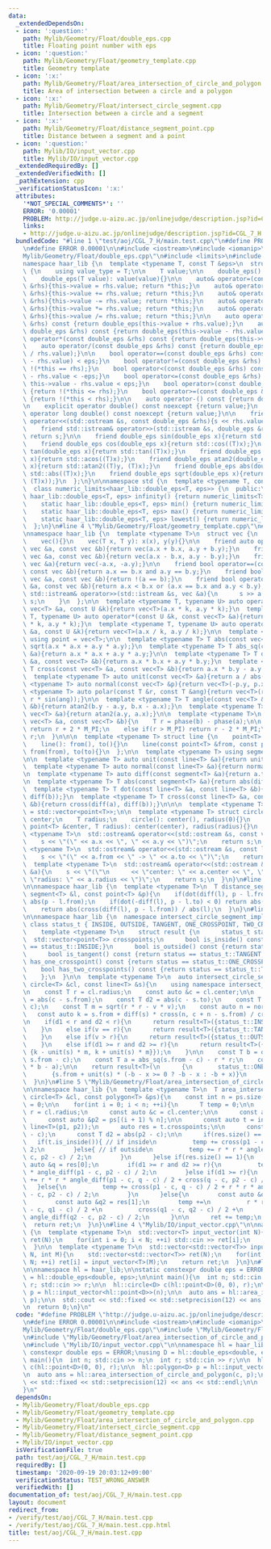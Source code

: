 ```yaml
---
data:
  _extendedDependsOn:
  - icon: ':question:'
    path: Mylib/Geometry/Float/double_eps.cpp
    title: Floating point number with eps
  - icon: ':question:'
    path: Mylib/Geometry/Float/geometry_template.cpp
    title: Geometry template
  - icon: ':x:'
    path: Mylib/Geometry/Float/area_intersection_of_circle_and_polygon.cpp
    title: Area of intersection between a circle and a polygon
  - icon: ':x:'
    path: Mylib/Geometry/Float/intersect_circle_segment.cpp
    title: Intersection between a circle and a segment
  - icon: ':x:'
    path: Mylib/Geometry/Float/distance_segment_point.cpp
    title: Distance between a segment and a point
  - icon: ':question:'
    path: Mylib/IO/input_vector.cpp
    title: Mylib/IO/input_vector.cpp
  _extendedRequiredBy: []
  _extendedVerifiedWith: []
  _pathExtension: cpp
  _verificationStatusIcon: ':x:'
  attributes:
    '*NOT_SPECIAL_COMMENTS*': ''
    ERROR: '0.00001'
    PROBLEM: http://judge.u-aizu.ac.jp/onlinejudge/description.jsp?id=CGL_7_H
    links:
    - http://judge.u-aizu.ac.jp/onlinejudge/description.jsp?id=CGL_7_H
  bundledCode: "#line 1 \"test/aoj/CGL_7_H/main.test.cpp\"\n#define PROBLEM \"http://judge.u-aizu.ac.jp/onlinejudge/description.jsp?id=CGL_7_H\"\
    \n#define ERROR 0.00001\n\n#include <iostream>\n#include <iomanip>\n#line 3 \"\
    Mylib/Geometry/Float/double_eps.cpp\"\n#include <limits>\n#include <cmath>\n\n\
    namespace haar_lib {\n  template <typename T, const T &eps>\n  struct double_eps\
    \ {\n    using value_type = T;\n\n    T value;\n\n    double_eps(): value(0){}\n\
    \    double_eps(T value): value(value){}\n\n    auto& operator=(const double_eps\
    \ &rhs){this->value = rhs.value; return *this;}\n    auto& operator+=(const double_eps\
    \ &rhs){this->value += rhs.value; return *this;}\n    auto& operator-=(const double_eps\
    \ &rhs){this->value -= rhs.value; return *this;}\n    auto& operator*=(const double_eps\
    \ &rhs){this->value *= rhs.value; return *this;}\n    auto& operator/=(const double_eps\
    \ &rhs){this->value /= rhs.value; return *this;}\n\n    auto operator+(const double_eps\
    \ &rhs) const {return double_eps(this->value + rhs.value);}\n    auto operator-(const\
    \ double_eps &rhs) const {return double_eps(this->value - rhs.value);}\n    auto\
    \ operator*(const double_eps &rhs) const {return double_eps(this->value * rhs.value);}\n\
    \    auto operator/(const double_eps &rhs) const {return double_eps(this->value\
    \ / rhs.value);}\n\n    bool operator==(const double_eps &rhs) const {return std::abs(this->value\
    \ - rhs.value) < eps;}\n    bool operator!=(const double_eps &rhs) const {return\
    \ !(*this == rhs);}\n    bool operator<(const double_eps &rhs) const {return this->value\
    \ - rhs.value < -eps;}\n    bool operator<=(const double_eps &rhs) const {return\
    \ this->value - rhs.value < eps;}\n    bool operator>(const double_eps &rhs) const\
    \ {return !(*this <= rhs);}\n    bool operator>=(const double_eps &rhs) const\
    \ {return !(*this < rhs);}\n\n    auto operator-() const {return double_eps(-(this->value));}\n\
    \n    explicit operator double() const noexcept {return value;}\n    explicit\
    \ operator long double() const noexcept {return value;}\n\n    friend std::ostream&\
    \ operator<<(std::ostream &s, const double_eps &rhs){s << rhs.value; return s;}\n\
    \    friend std::istream& operator>>(std::istream &s, double_eps &rhs){s >> rhs.value;\
    \ return s;}\n\n    friend double_eps sin(double_eps x){return std::sin((T)x);}\n\
    \    friend double_eps cos(double_eps x){return std::cos((T)x);}\n    friend double_eps\
    \ tan(double_eps x){return std::tan((T)x);}\n    friend double_eps acos(double_eps\
    \ x){return std::acos((T)x);}\n    friend double_eps atan2(double_eps y, double_eps\
    \ x){return std::atan2((T)y, (T)x);}\n    friend double_eps abs(double_eps x){return\
    \ std::abs((T)x);}\n    friend double_eps sqrt(double_eps x){return std::sqrt(std::max<T>(0,\
    \ (T)x));}\n  };\n}\n\nnamespace std {\n  template <typename T, const T &eps>\n\
    \  class numeric_limits<haar_lib::double_eps<T, eps>> {\n  public:\n    static\
    \ haar_lib::double_eps<T, eps> infinity() {return numeric_limits<T>::infinity();}\n\
    \    static haar_lib::double_eps<T, eps> min() {return numeric_limits<T>::min();}\n\
    \    static haar_lib::double_eps<T, eps> max() {return numeric_limits<T>::max();}\n\
    \    static haar_lib::double_eps<T, eps> lowest() {return numeric_limits<T>::lowest();}\n\
    \  };\n}\n#line 4 \"Mylib/Geometry/Float/geometry_template.cpp\"\n#include <vector>\n\
    \nnamespace haar_lib {\n  template <typename T>\n  struct vec {\n    T x, y;\n\
    \    vec(){}\n    vec(T x, T y): x(x), y(y){}\n\n    friend auto operator+(const\
    \ vec &a, const vec &b){return vec(a.x + b.x, a.y + b.y);}\n    friend auto operator-(const\
    \ vec &a, const vec &b){return vec(a.x - b.x, a.y - b.y);}\n    friend auto operator-(const\
    \ vec &a){return vec(-a.x, -a.y);}\n\n    friend bool operator==(const vec &a,\
    \ const vec &b){return a.x == b.x and a.y == b.y;}\n    friend bool operator!=(const\
    \ vec &a, const vec &b){return !(a == b);}\n    friend bool operator<(const vec\
    \ &a, const vec &b){return a.x < b.x or (a.x == b.x and a.y < b.y);}\n\n    friend\
    \ std::istream& operator>>(std::istream &s, vec &a){\n      s >> a.x >> a.y; return\
    \ s;\n    }\n  };\n\n  template <typename T, typename U> auto operator*(const\
    \ vec<T> &a, const U &k){return vec<T>(a.x * k, a.y * k);}\n  template <typename\
    \ T, typename U> auto operator*(const U &k, const vec<T> &a){return vec<T>(a.x\
    \ * k, a.y * k);}\n  template <typename T, typename U> auto operator/(const vec<T>\
    \ &a, const U &k){return vec<T>(a.x / k, a.y / k);}\n\n  template <typename T>\
    \ using point = vec<T>;\n\n  template <typename T> T abs(const vec<T> &a){return\
    \ sqrt(a.x * a.x + a.y * a.y);}\n  template <typename T> T abs_sq(const vec<T>\
    \ &a){return a.x * a.x + a.y * a.y;}\n\n  template <typename T> T dot(const vec<T>\
    \ &a, const vec<T> &b){return a.x * b.x + a.y * b.y;}\n  template <typename T>\
    \ T cross(const vec<T> &a, const vec<T> &b){return a.x * b.y - a.y * b.x;}\n\n\
    \  template <typename T> auto unit(const vec<T> &a){return a / abs(a);}\n  template\
    \ <typename T> auto normal(const vec<T> &p){return vec<T>(-p.y, p.x);}\n\n  template\
    \ <typename T> auto polar(const T &r, const T &ang){return vec<T>(r * cos(ang),\
    \ r * sin(ang));}\n\n  template <typename T> T angle(const vec<T> &a, const vec<T>\
    \ &b){return atan2(b.y - a.y, b.x - a.x);}\n  template <typename T> T phase(const\
    \ vec<T> &a){return atan2(a.y, a.x);}\n\n  template <typename T>\n  T angle_diff(const\
    \ vec<T> &a, const vec<T> &b){\n    T r = phase(b) - phase(a);\n\n    if(r < -M_PI)\
    \ return r + 2 * M_PI;\n    else if(r > M_PI) return r - 2 * M_PI;\n    return\
    \ r;\n  }\n\n\n  template <typename T> struct line {\n    point<T> from, to;\n\
    \    line(): from(), to(){}\n    line(const point<T> &from, const point<T> &to):\
    \ from(from), to(to){}\n  };\n\n  template <typename T> using segment = line<T>;\n\
    \n\n  template <typename T> auto unit(const line<T> &a){return unit(a.to - a.from);}\n\
    \  template <typename T> auto normal(const line<T> &a){return normal(a.to - a.from);}\n\
    \n  template <typename T> auto diff(const segment<T> &a){return a.to - a.from;}\n\
    \n  template <typename T> T abs(const segment<T> &a){return abs(diff(a));}\n\n\
    \  template <typename T> T dot(const line<T> &a, const line<T> &b){return dot(diff(a),\
    \ diff(b));}\n  template <typename T> T cross(const line<T> &a, const line<T>\
    \ &b){return cross(diff(a), diff(b));}\n\n\n  template <typename T> using polygon\
    \ = std::vector<point<T>>;\n\n  template <typename T> struct circle {\n    point<T>\
    \ center;\n    T radius;\n    circle(): center(), radius(0){}\n    circle(const\
    \ point<T> &center, T radius): center(center), radius(radius){}\n  };\n\n  template\
    \ <typename T>\n  std::ostream& operator<<(std::ostream &s, const vec<T> &a){\n\
    \    s << \"(\" << a.x << \", \" << a.y << \")\";\n    return s;\n  }\n\n  template\
    \ <typename T>\n  std::ostream& operator<<(std::ostream &s, const line<T> &a){\n\
    \    s << \"(\" << a.from << \" -> \" << a.to << \")\";\n    return s;\n  }\n\n\
    \  template <typename T>\n  std::ostream& operator<<(std::ostream &s, const circle<T>\
    \ &a){\n    s << \"(\"\n      << \"center: \" << a.center << \", \"\n      <<\
    \ \"radius: \" << a.radius << \")\";\n    return s;\n  }\n}\n#line 3 \"Mylib/Geometry/Float/distance_segment_point.cpp\"\
    \n\nnamespace haar_lib {\n  template <typename T>\n  T distance_segment_point(const\
    \ segment<T> &l, const point<T> &p){\n    if(dot(diff(l), p - l.from) < 0) return\
    \ abs(p - l.from);\n    if(dot(-diff(l), p - l.to) < 0) return abs(p - l.to);\n\
    \    return abs(cross(diff(l), p - l.from)) / abs(l);\n  }\n}\n#line 5 \"Mylib/Geometry/Float/intersect_circle_segment.cpp\"\
    \n\nnamespace haar_lib {\n  namespace intersect_circle_segment_impl {\n    enum\
    \ class status_t { INSIDE, OUTSIDE, TANGENT, ONE_CROSSPOINT, TWO_CROSSPOINTS };\n\
    \    template <typename T>\n    struct result {\n      status_t status;\n    \
    \  std::vector<point<T>> crosspoints;\n      bool is_inside() const {return status\
    \ == status_t::INSIDE;}\n      bool is_outside() const {return status == status_t::OUTSIDE;}\n\
    \      bool is_tangent() const {return status == status_t::TANGENT;}\n      bool\
    \ has_one_crosspoint() const {return status == status_t::ONE_CROSSPOINT;}\n  \
    \    bool has_two_crosspoints() const {return status == status_t::TWO_CROSSPOINTS;}\n\
    \    };\n  }\n\n  template <typename T>\n  auto intersect_circle_segment(const\
    \ circle<T> &cl, const line<T> &s){\n    using namespace intersect_circle_segment_impl;\n\
    \n    const T r = cl.radius;\n    const auto &c = cl.center;\n\n    const T d1\
    \ = abs(c - s.from);\n    const T d2 = abs(c - s.to);\n    const T v = distance_segment_point(s,\
    \ c);\n    const T m = sqrt(r * r - v * v);\n    const auto n = normal(s);\n \
    \   const auto k = s.from + diff(s) * cross(n, c + n - s.from) / cross(n, diff(s));\n\
    \n    if(d1 < r and d2 < r){\n      return result<T>({status_t::INSIDE, {}});\n\
    \    }\n    else if(v == r){\n      return result<T>({status_t::TANGENT, {k}});\n\
    \    }\n    else if(v > r){\n      return result<T>({status_t::OUTSIDE, {}});\n\
    \    }\n    else if(d1 >= r and d2 >= r){\n      return result<T>({status_t::TWO_CROSSPOINTS,\
    \ {k - unit(s) * m, k + unit(s) * m}});\n    }\n\n    const T b = dot(unit(s),\
    \ s.from - c);\n    const T a = abs_sq(s.from - c) - r * r;\n    const T x = sqrt(b\
    \ * b - a);\n\n    return result<T>(\n      {\n       status_t::ONE_CROSSPOINT,\n\
    \       {s.from + unit(s) * (-b - x >= 0 ? -b - x : -b + x)}\n      }\n    );\n\
    \  }\n}\n#line 5 \"Mylib/Geometry/Float/area_intersection_of_circle_and_polygon.cpp\"\
    \n\nnamespace haar_lib {\n  template <typename T>\n  T area_intersection_of_circle_and_polygon(const\
    \ circle<T> &cl, const polygon<T> &ps){\n    const int n = ps.size();\n    T ret\
    \ = 0;\n\n    for(int i = 0; i < n; ++i){\n      T temp = 0;\n\n      const T\
    \ r = cl.radius;\n      const auto &c = cl.center;\n\n      const auto &p1 = ps[i];\n\
    \      const auto &p2 = ps[(i + 1) % n];\n\n      const auto t = intersect_circle_segment(cl,\
    \ line<T>(p1, p2));\n      auto res = t.crosspoints;\n\n      const T d1 = abs(p1\
    \ - c);\n      const T d2 = abs(p2 - c);\n\n      if(res.size() == 0){\n     \
    \   if(t.is_inside()){ // if inside\n          temp += cross(p1 - c, p2 - c) /\
    \ 2;\n        }else{ // if outside\n          temp += r * r * angle_diff(p1 -\
    \ c, p2 - c) / 2;\n        }\n      }else if(res.size() == 1){\n        const\
    \ auto &q = res[0];\n        if(d1 >= r and d2 >= r){\n          temp += r * r\
    \ * angle_diff(p1 - c, p2 - c) / 2;\n        }else if(d1 >= r){\n          temp\
    \ += r * r * angle_diff(p1 - c, q - c) / 2 + cross(q - c, p2 - c) / 2;\n     \
    \   }else{\n          temp += cross(p1 - c, q - c) / 2 + r * r * angle_diff(q\
    \ - c, p2 - c) / 2;\n        }\n      }else{\n        const auto &q1 = res[0];\n\
    \        const auto &q2 = res[1];\n        temp +=\n          r * r * angle_diff(p1\
    \ - c, q1 - c) / 2 +\n          cross(q1 - c, q2 - c) / 2 +\n          r * r *\
    \ angle_diff(q2 - c, p2 - c) / 2;\n      }\n\n      ret += temp;\n    }\n\n  \
    \  return ret;\n  }\n}\n#line 4 \"Mylib/IO/input_vector.cpp\"\n\nnamespace haar_lib\
    \ {\n  template <typename T>\n  std::vector<T> input_vector(int N){\n    std::vector<T>\
    \ ret(N);\n    for(int i = 0; i < N; ++i) std::cin >> ret[i];\n    return ret;\n\
    \  }\n\n  template <typename T>\n  std::vector<std::vector<T>> input_vector(int\
    \ N, int M){\n    std::vector<std::vector<T>> ret(N);\n    for(int i = 0; i <\
    \ N; ++i) ret[i] = input_vector<T>(M);\n    return ret;\n  }\n}\n#line 10 \"test/aoj/CGL_7_H/main.test.cpp\"\
    \n\nnamespace hl = haar_lib;\n\nstatic constexpr double eps = ERROR;\nusing D\
    \ = hl::double_eps<double, eps>;\n\nint main(){\n  int n; std::cin >> n;\n  int\
    \ r; std::cin >> r;\n\n  hl::circle<D> c(hl::point<D>(0, 0), r);\n\n  hl::polygon<D>\
    \ p = hl::input_vector<hl::point<D>>(n);\n\n  auto ans = hl::area_intersection_of_circle_and_polygon(c,\
    \ p);\n\n  std::cout << std::fixed << std::setprecision(12) << ans << std::endl;\n\
    \n  return 0;\n}\n"
  code: "#define PROBLEM \"http://judge.u-aizu.ac.jp/onlinejudge/description.jsp?id=CGL_7_H\"\
    \n#define ERROR 0.00001\n\n#include <iostream>\n#include <iomanip>\n#include \"\
    Mylib/Geometry/Float/double_eps.cpp\"\n#include \"Mylib/Geometry/Float/geometry_template.cpp\"\
    \n#include \"Mylib/Geometry/Float/area_intersection_of_circle_and_polygon.cpp\"\
    \n#include \"Mylib/IO/input_vector.cpp\"\n\nnamespace hl = haar_lib;\n\nstatic\
    \ constexpr double eps = ERROR;\nusing D = hl::double_eps<double, eps>;\n\nint\
    \ main(){\n  int n; std::cin >> n;\n  int r; std::cin >> r;\n\n  hl::circle<D>\
    \ c(hl::point<D>(0, 0), r);\n\n  hl::polygon<D> p = hl::input_vector<hl::point<D>>(n);\n\
    \n  auto ans = hl::area_intersection_of_circle_and_polygon(c, p);\n\n  std::cout\
    \ << std::fixed << std::setprecision(12) << ans << std::endl;\n\n  return 0;\n\
    }\n"
  dependsOn:
  - Mylib/Geometry/Float/double_eps.cpp
  - Mylib/Geometry/Float/geometry_template.cpp
  - Mylib/Geometry/Float/area_intersection_of_circle_and_polygon.cpp
  - Mylib/Geometry/Float/intersect_circle_segment.cpp
  - Mylib/Geometry/Float/distance_segment_point.cpp
  - Mylib/IO/input_vector.cpp
  isVerificationFile: true
  path: test/aoj/CGL_7_H/main.test.cpp
  requiredBy: []
  timestamp: '2020-09-19 20:03:12+09:00'
  verificationStatus: TEST_WRONG_ANSWER
  verifiedWith: []
documentation_of: test/aoj/CGL_7_H/main.test.cpp
layout: document
redirect_from:
- /verify/test/aoj/CGL_7_H/main.test.cpp
- /verify/test/aoj/CGL_7_H/main.test.cpp.html
title: test/aoj/CGL_7_H/main.test.cpp
---
```

